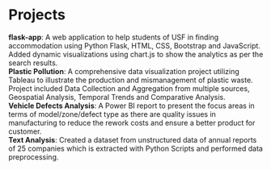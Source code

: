 # Projects
**flask-app**: A web application to help students of USF in finding accommodation using Python Flask, HTML, CSS, Bootstrap and JavaScript. Added dynamic visualizations using chart.js to show the analytics as per the search results.<br>
**Plastic Pollution**: A comprehensive data visualization project utilizing Tableau to illustrate the production and mismanagement of plastic waste. Project included Data Collection and Aggregation from multiple sources, Geospatial Analysis, Temporal Trends and Comparative Analysis.<br>
**Vehicle Defects Analysis**: A Power BI report to present the focus areas in terms of model/zone/defect type as there are quality issues in manufacturing to reduce the rework costs and ensure a better product for customer.<br>
**Text Analysis**: Created a dataset from unstructured data of annual reports of 25 companies which is extracted with Python Scripts and performed data preprocessing.
